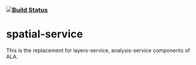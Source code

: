###    [![Build Status](https://travis-ci.org/nbnuk/spatial-service.svg?branch=master)](https://travis-ci.org/nbnuk/spatial-service)

# spatial-service
This is the replacement for layers-service, analysis-service components of ALA.
